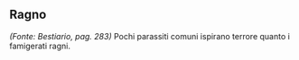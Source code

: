 ## **Ragno**

_(Fonte: Bestiario, pag. 283)_ Pochi parassiti comuni ispirano terrore quanto i
famigerati ragni.
